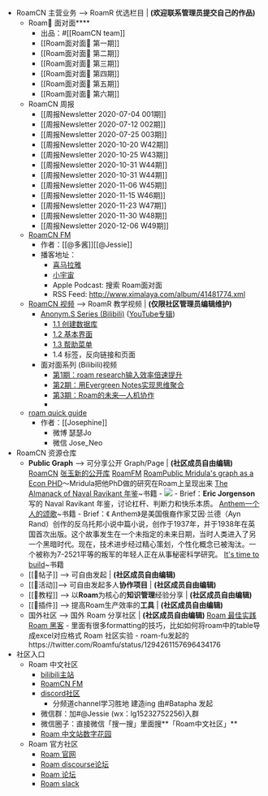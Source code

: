 - RoamCN 主营业务 --> RoamR 优选栏目 | __(欢迎联系管理员提交自己的作品)__
    - Roam🍜 面对面****
        - 出品：#[[RoamCN team]]
        - [[Roam面对面🍜 第一期]]
        - [[Roam面对面🍜 第二期]]
        - [[Roam面对面🍜 第三期]]
        - [[Roam面对面🍜 第四期]]
        - [[Roam面对面🍜 第五期]]
        - [[Roam面对面🍜 第六期]]
    - RoamCN 周报
        - [[周报Newsletter 2020-07-04 001期]]
        - [[周报Newsletter 2020-07-12 002期]]
        - [[周报Newsletter 2020-07-25 003期]]
        - [[周报Newsletter 2020-10-20 W42期]]
        - [[周报Newsletter 2020-10-25 W43期]]
        - [[周报Newsletter 2020-10-31 W44期]]
        - [[周报Newsletter 2020-10-31 W44期]]
        - [[周报Newsletter 2020-11-06 W45期]]
        - [[周报Newsletter 2020-11-15 W46期]]
        - [[周报Newsletter 2020-11-23 W47期]]
        - [[周报Newsletter 2020-11-30 W48期]]
        - [[周报Newsletter 2020-12-06 W49期]]
    - [RoamCN FM](http://xima.tv/B1gEE6?_sonic=0)
        - 作者：[[@多酱]][[@Jessie]]
        - 播客地址：
            - [喜马拉雅](http://xima.tv/t7Kuvo?_sonic=0)
            - [小宇宙](https://www.xiaoyuzhoufm.com/podcast/5f74111383c34e85ddf02211?s=eyJ1IjoiNWYyYmM1N2VlMGY1ZTcyM2JiOTUxZDkxIn0%3D%0A)
            - Apple Podcast: 搜索 Roam面对面
            - RSS Feed:  http://www.ximalaya.com/album/41481774.xml
    - [RoamCN 视频](https://space.bilibili.com/599106362?spm_id_from=333.788.b_765f7570696e666f.1) --> RoamR 教学视频 | __(仅限社区管理员编辑维护)__
        - [Anonym.S Series (Bilibili)](https://www.bilibili.com/video/BV1354y1S7Wk) ([YouTube专辑](https://www.youtube.com/playlist?list=PLwXSqDdn_CpE934BjXMgmzHnlwXMy41TC))
            - [1.1 创建数据库](https://www.bilibili.com/video/BV1354y1S7Wk?p=1)
            - [1.2 基本界面](https://www.bilibili.com/video/BV1354y1S7Wk?p=2)
            - [1.3 帮助菜单](https://www.bilibili.com/video/BV1354y1S7Wk?p=3)
            - 1.4 标签，反向链接和页面
        - 面对面系列 (Bilibili)视频
            - [第1期：roam research输入效率倍速提升](https://www.bilibili.com/video/BV1Sf4y1X79N)
            - [第2期：用Evergreen Notes实现思维聚合](https://www.bilibili.com/video/BV13A411e7m5/?spm_id_from=333.788.videocard.1)
            - [第3期：Roam的未来—人机协作](https://www.bilibili.com/video/BV1gK411K7G2)
            - 
    - [roam quick guide](https://roamguide.carrd.co)
        - 作者：[[Josephine]]
            - 微博 瑟瑟Jo
            - 微信 Jose_Neo
- RoamCN 资源仓库
    - **Public Graph** --> 可分享公开 Graph/Page | __(社区成员自由编辑)__
        [RoamCN](https://www.roamcn.club)
        [张玉新的公开库](https://roamresearch.com/#/app/xbeta2)
        [RoamFM](https://roamresearch.com/#/app/RoamFM/page/B2T6zN-6h)
        [RoamPublic ](https://www.roampublic.com/)
        [Mridula's graph as a Econ PHD](https://roamresearch.com/#/app/Mridula-Public/page/a5AUdOPQ4)～Mridula把他PhD做的研究在Roam上呈现出来
        [The Almanack of Naval Ravikant 年鉴](https://roamresearch.com/#/app/Navalmanack/page/_H6kKQQPV)~书籍
            - ![](https://firebasestorage.googleapis.com/v0/b/firescript-577a2.appspot.com/o/imgs%2Fapp%2FRoamCN%2FQfnrG1MJin.png?alt=media&token=c72d3acf-dc68-4c9a-93ad-9d8998225a45)
            - Brief：**Eric Jorgenson**写的 Naval Ravikant 年鉴，讨论杠杆、判断力和快乐本质。
        [Anthem一个人的颂歌](https://roamresearch.com/#/app/PublicGraph/page/wM-faroLp)~书籍
            - Brief：《 Anthem》是美国俄裔作家艾因·兰德（Ayn Rand）创作的反乌托邦小说中篇小说，创作于1937年，并于1938年在英国首次出版。这个故事发生在一个未指定的未来日期，当时人类进入了另一个黑暗时代。现在，技术进步经过精心策划，个性化概念已被淘汰。一个被称为7-2521平等的叛军的年轻人正在从事秘密科学研究。
        [It's time to build](https://roamresearch.com/#/app/help/page/_p243d3-T)~书籍
    - [[📝帖子]] --> 可自由发起 | __(社区成员自由编辑)__
    - [[🎃活动]]--> 可自由发起多人**协作项目** | __(社区成员自由编辑)__
    - [[📘教程]] --> 以**Roam**为核心的**知识管理**经验分享 | __(社区成员自由编辑)__
    - [[🎫插件]] --> 提高Roam生产效率的**工具** | __(社区成员自由编辑)__
    - 国外社区 --> 国外 Roam 分享社区 | __(社区成员自由编辑)__
        [Roam 最佳实践](https://www.roamtips.com/)
        [Roam 黑客](https://roamhacks.com/)
            - 里面有很多formatting的技巧，比如如何将roam中的table导成excel对应格式
        Roam 社区实验
            - roam-fu发起的https://twitter.com/Roamfu/status/1294261157696434176
- 社区入口
    - Roam 中文社区
        - [bilibili主站](https://space.bilibili.com/599106362?from=search&seid=2541953069934135070)
        - [RoamCN FM](http://xima.tv/YEWHp9?_sonic=0)
        - [discord社区](https://discord.gg/stMehBs)
            - 分频道channel学习胜地 建造ing 由#Batapha 发起
        - 微信群：加#@Jessie (wx：lg15232752256)入群
        - 微信圈子：直接微信「搜一搜」里面搜**「Roam中文社区」**
        - [Roam 中文站数字花园](https://roamresearchfan.com/) 
    - Roam 官方社区
        - [Roam 官网](https://roamresearch.com/)
        - [Roam discourse论坛](https://forum.roamresearch.com/)
        - [Roam 论坛](https://roamresearch.freshdesk.com/support/discussions)
        - [Roam slack](https://join.slack.com/t/roamresearch/shared_invite/zt-h695qjav-Rnlz8GFolVzFl8z3~U3tog)
